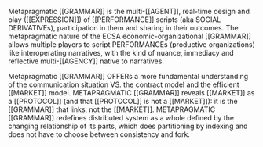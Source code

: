 Metapragmatic [[GRAMMAR]] is the multi-[[AGENT]], real-time design and play ([[EXPRESSION]]) of [[PERFORMANCE]] scripts (aka SOCIAL DERIVATIVEs), participation in them and sharing in their outcomes. The metapragmatic nature of the ECSA economic-organizational [[GRAMMAR]] allows multiple players to script PERFORMANCEs (productive organizations) like interoperating narratives, with the kind of nuance, immediacy and reflective multi-[[AGENCY]] native to narratives.

Metapragmatic [[GRAMMAR]] OFFERs a more fundamental understanding of the communication situation VS. the contract model and the efficient [[MARKET]] model. METAPRAGMATIC [[GRAMMAR]] reveals [[MARKET]] as a [[PROTOCOL]] (and that [[PROTOCOL]] is not a [[MARKET]]): it is the [[GRAMMAR]] that links, not the [[MARKET]]. METAPRAGMATIC [[GRAMMAR]] redefines distributed system as a whole defined by the changing relationship of its parts, which does partitioning by indexing and does not have to choose between consistency and fork.